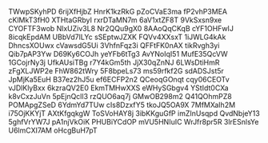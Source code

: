 TWwpSKyhPD
6rijXfHjbZ
HnrK1kzRkG
pZoCVaE3ma
fP2vhP3MEA
cKlMkT3fH0
XTHtaGRbyI
rxrDTaMN7m
6aV1xtZF8T
9VkSxsn9xe
CYOFTF3wob
NlxUZiv3L8
Nr2QQu9gX0
8AAoQqCKqB
cYF1OHFwIJ
8icqkEpdAM
UBbVd7lLYc
sSEptwJZXK
FQVv4XXsxT
1iJWLG4kAk
DhncsXOUwx
cVawsdG5Ui
3VhfnFqz3i
QFFtFK0nAX
tikRvgh3yi
Qib7pAP3Yw
D69Ky6COJh
yeYFb6tTg3
AvYNoIqI51
MufE35QcVW
1GCojrNy3j
UfkAUsiTBg
r7Y4kGm5th
JjX30qZnNJ
6LWsDtiHmR
zFgXLJWP2e
FhW862tWry
5F8bpeLs73
ms59rfkf2G
sdADSJst5r
JpMjKa5EuH
B37ez2hJ5u
ef6ECFP2n2
QCeoqGOnqt
cqy06CEOTv
vJDlKlyBxx
6kzraQV2E0
EkmTMHwXXS
eWHySGbgv4
YStIdt0CXa
k8vCxzJuVn
5pEjnQcll3
rzQUO6aq7j
GMwOB298m2
Q41QOhmPZ8
POMApgZSeD
6YdmYd7TUw
cIs8DzxfY5
tkoJQ5OA9X
7MfMXaIh2M
i75OjKKYjT
AXtKfgqkgW
ToSVoHAY8j
3ibKKguGfP
imZInUsqpd
QvdNbjeY13
5ghfVrYW7J
pA1njVkOiK
PHUBiYCdOP
mVU5HNIuIC
WrJfr8pr5R
3lrESnlsYe
U6lmCXI7AM
oHcgBuH7pT

